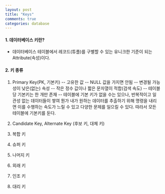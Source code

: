 ```yaml
---
layout: post
title: "Keys"
comments: true
categories: database
---
```


#### 1. 데이터베이스 키란?

- 데이터베이스 테이블에서 레코드(튜플)를 구별할 수 있는 유니크한 기준이 되는 Attribute(속성)이다.

#### 2. 키 종류

1. Primary Key(PK, 기본키)
-- 고유한 값
-- NULL 값을 가지면 안됨
-- 변경될 가능성이 낮은(없는) 속성
-- 작은 정수 값이나 짧은 문자열이 적합(검색 속도)
-- 테이블 당 기본키는 한 개만 존재
-- 테이블에 기본 키가 없을 수는 있으나, 반복적이고 일관성 없는 데이터들이 쌓여 뭔가 내가 원하는 데이터를 추출하기 위해 명령을 내리면 이를 수행하는 속도가 느릴 수 있고 다양한 문제를 일으킬 수 있다. 따라서 모든 테이블에 기본키를 둔다.

2. Candidate Key, Alternate Key (후보 키, 대체 키)

3. 복합 키

4. 슈퍼 키

5. 나머지 키

6. 외래 키

7. 인조 키

8. 대리 키


